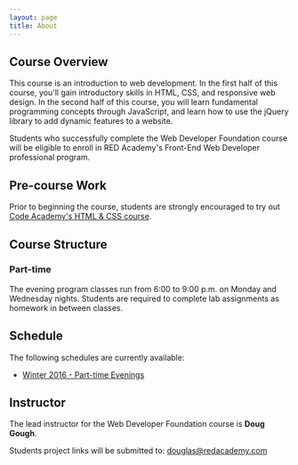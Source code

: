 ```yaml
---
layout: page
title: About
---
```


## Course Overview

This course is an introduction to web development. In the first half of this course, you'll gain introductory skills in HTML, CSS, and responsive web design. In the second half of this course, you will learn fundamental programming concepts through JavaScript, and learn how to use the jQuery library to add dynamic features to a website.

Students who successfully complete the Web Developer Foundation course will be eligible to enroll in RED Academy's Front-End Web Developer professional program.

## Pre-course Work

Prior to beginning the course, students are strongly encouraged to try out [Code Academy's HTML & CSS course](http://www.codecademy.com/tracks/web).

## Course Structure

### Part-time

The evening program classes run from 6:00 to 9:00 p.m. on Monday and Wednesday nights. Students are required to complete lab assignments as homework in between classes.

## Schedule

The following schedules are currently available:

- [Winter 2016 - Part-time Evenings](/wdf-evenings-winter-2016/)

## Instructor

The lead instructor for the Web Developer Foundation course is **Doug Gough**.

Students project links will be submitted to: [douglas@redacademy.com](mailto:airrick@redacademy.com)
